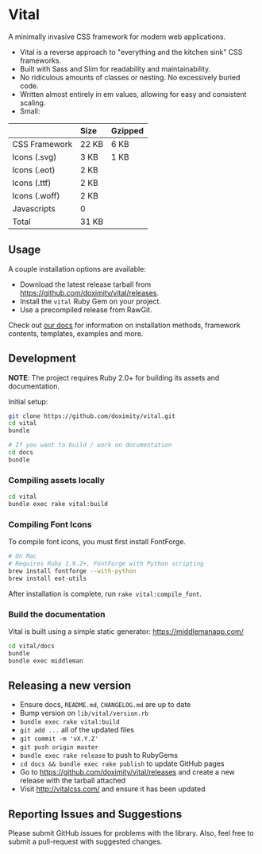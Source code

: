 # Vital

A minimally invasive CSS framework for modern web applications.

- Vital is a reverse approach to "everything and the kitchen sink" CSS frameworks.
- Built with Sass and Slim for readability and maintainability.
- No ridiculous amounts of classes or nesting. No excessively buried code.
- Written almost entirely in em values, allowing for easy and consistent scaling.
- Small:

|                | Size  | Gzipped |
|:---------------|:------|:--------|
| CSS Framework  | 22 KB | 6 KB    |
| Icons (.svg)   | 3 KB  | 1 KB    |
| Icons (.eot)   | 2 KB  |         |
| Icons (.ttf)   | 2 KB  |         |
| Icons (.woff)  | 2 KB  |         |
| Javascripts    | 0     |         |
| Total          | 31 KB |         |


## Usage

A couple installation options are available:

- Download the latest release tarball from https://github.com/doximity/vital/releases.
- Install the `vital` Ruby Gem on your project.
- Use a precompiled release from RawGit.

Check out [our docs](http://vitalcss.com/get-started/) for information on installation methods, framework contents, templates, examples and more.

## Development

**NOTE**: The project requires Ruby 2.0+ for building its assets and documentation.

Initial setup:

```sh
git clone https://github.com/doximity/vital.git
cd vital
bundle

# If you want to build / work on documentation
cd docs
bundle
```

### Compiling assets locally

```sh
cd vital
bundle exec rake vital:build
```

### Compiling Font Icons

To compile font icons, you must first install FontForge.

```bash
# On Mac
# Requires Ruby 1.9.2+, FontForge with Python scripting
brew install fontforge --with-python
brew install eot-utils
```

After installation is complete, run `rake vital:compile_font`.

### Build the documentation

Vital is built using a simple static generator: https://middlemanapp.com/

```sh
cd vital/docs
bundle
bundle exec middleman
```

## Releasing a new version

- Ensure docs, `README.md`, `CHANGELOG.md` are up to date
- Bump version on `lib/vital/version.rb`
- `bundle exec rake vital:build`
- `git add ...` all of the updated files
- `git commit -m 'vX.Y.Z'`
- `git push origin master`
- `bundle exec rake release` to push to RubyGems
- `cd docs && bundle exec rake publish` to update GitHub pages
- Go to https://github.com/doximity/vital/releases and create a new release with the tarball attached
- Visit http://vitalcss.com/ and ensure it has been updated

## Reporting Issues and Suggestions

Please submit GitHub issues for problems with the library. Also, feel free to submit a pull-request with suggested changes.
